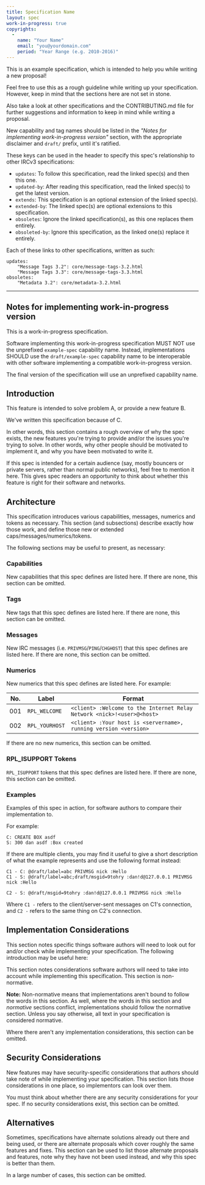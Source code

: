 ```yaml
---
title: Specification Name
layout: spec
work-in-progress: true
copyrights:
  -
    name: "Your Name"
    email: "you@yourdomain.com"
    period: "Year Range (e.g. 2010-2016)"
---
```


This is an example specification, which is intended to help you while writing a new proposal!

Feel free to use this as a rough guideline while writing up your specification. However,
keep in mind that the sections here are not set in stone.

Also take a look at other specifications and the CONTRIBUTING.md file for further
suggestions and information to keep in mind while writing a proposal.

New capability and tag names should be listed in the _"Notes for implementing work-in-progress version"_ section, with the appropriate disclaimer and `draft/` prefix, until it's ratified.

These keys can be used in the header to specify this spec's relationship to other IRCv3 specifications:

- `updates`: To follow this specification, read the linked spec(s) and then this one.
- `updated-by`: After reading this specification, read the linked spec(s) to get the latest version.
- `extends`: This specification is an optional extension of the linked spec(s).
- `extended-by`: The linked spec(s) are optional extensions to this specification.
- `obsoletes`: Ignore the linked specification(s), as this one replaces them entirely.
- `obsoleted-by`: Ignore this specification, as the linked one(s) replace it entirely.

Each of these links to other specifications, written as such:

    updates:
        "Message Tags 3.2": core/message-tags-3.2.html
        "Message Tags 3.3": core/message-tags-3.3.html
    obsoletes:
        "Metadata 3.2": core/metadata-3.2.html


---


## Notes for implementing work-in-progress version

This is a work-in-progress specification.

Software implementing this work-in-progress specification MUST NOT use the
unprefixed `example-spec` capability name. Instead, implementations SHOULD
use the `draft/example-spec` capability name to be interoperable with other
software implementing a compatible work-in-progress version.

The final version of the specification will use an unprefixed capability name.


## Introduction

This feature is intended to solve problem A, or provide a new feature B.

We've written this specification because of C.

In other words, this section contains a rough overview of why the spec exists, the new features you're trying to
provide and/or the issues you're trying to solve. In other words, why other people should be
motivated to implement it, and why you have been motivated to write it.

If this spec is intended for a certain audience (say, mostly bouncers or private servers,
rather than normal public networks), feel free to mention it here. This gives spec readers
an opportunity to think about whether this feature is right for their software and networks.


## Architecture

This specification introduces various capabilities, messages, numerics and tokens as
necessary. This section (and subsections) describe exactly how those work, and define those
new or extended caps/messages/numerics/tokens.

The following sections may be useful to present, as necessary:

### Capabilities

New capabilities that this spec defines are listed here. If there are none, this section can be omitted.

### Tags

New tags that this spec defines are listed here. If there are none, this section can be omitted.

### Messages

New IRC messages (i.e. `PRIVMSG`/`PING`/`CHGHOST`) that this spec defines are listed here. If there are none, this section can be omitted.

### Numerics

New numerics that this spec defines are listed here. For example:

| No. | Label          | Format                                                                  |
| --- | ---------------| ----------------------------------------------------------------------- |
| 001 | `RPL_WELCOME`  | `<client> :Welcome to the Internet Relay Network <nick>!<user>@<host> ` |
| 002 | `RPL_YOURHOST` | `<client> :Your host is <servername>, running version <version> `       |

If there are no new numerics, this section can be omitted.

### RPL_ISUPPORT Tokens

`RPL_ISUPPORT` tokens that this spec defines are listed here. If there are none, this section can be omitted.

### Examples

Examples of this spec in action, for software authors to compare their implementation to.

For example:

    C: CREATE BOX asdf
    S: 300 dan asdf :Box created

If there are multiple clients, you may find it useful to give a short description of what the
example represents and use the following format instead:

    C1 - C: @draft/label=abc PRIVMSG nick :Hello
    C1 - S: @draft/label=abc;draft/msgid=9tohry :dan!d@127.0.0.1 PRIVMSG nick :Hello

    C2 - S: @draft/msgid=9tohry :dan!d@127.0.0.1 PRIVMSG nick :Hello

Where `C1 -` refers to the client/server-sent messages on C1's connection, and `C2 -` refers
to the same thing on C2's connection.


## Implementation Considerations

This section notes specific things software authors will need to look out for and/or check
while implementing your specification. The following introduction may be useful here:

This section notes considerations software authors will need to take into account while
implementing this specification. This section is non-normative.

**Note:** Non-normative means that implementations aren't bound to follow the words in this
section. As well, where the words in this section and _normative_ sections conflict,
implementations should follow the normative section. Unless you say otherwise, all text in
your specification is considered normative.

Where there aren't any implementation considerations, this section can be omitted.


## Security Considerations

New features may have security-specific considerations that authors should take note of
while implementing your specification. This section lists those considerations in one place,
so implementors can look over them.

You must think about whether there are any security considerations for your spec. If no
security considerations exist, this section can be omitted.


## Alternatives

Sometimes, specifications have alternate solutions already out there and being used, or
there are alternate proposals which cover roughly the same features and fixes. This section
can be used to list those alternate proposals and features, note why they have not been used
instead, and why this spec is better than them.

In a large number of cases, this section can be omitted.
